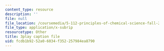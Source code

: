 ```yaml
---
content_type: resource
description: ''
file: null
file_location: /coursemedia/5-112-principles-of-chemical-science-fall-2005/fcdb1b9252a06034f352257984ea8790_m9AJwUCAWGQ.srt
file_type: application/x-subrip
resourcetype: Other
title: 3play caption file
uid: fcdb1b92-52a0-6034-f352-257984ea8790
---
```

